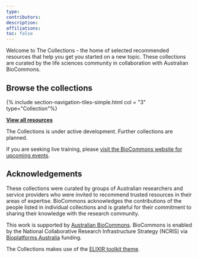 ```yaml
---
type: 
contributors: 
description: 
affiliations: 
toc: false
---
```

Welcome to The Collections - the home of selected recommended resources that help you get you started on a new topic. These collections are curated by the life sciences community in collaboration with Australian BioCommons.

## Browse the collections


{% include section-navigation-tiles-simple.html col = "3" type="Collection"%}


**[View all resources](resources)**

The Collections is under active development. Further collections are planned.

If you are seeking live training, please [visit the BioCommons website for upcoming events](https://www.biocommons.org.au/webinars-workshops).

## Acknowledgements
These collections were curated by groups of Australian researchers and service providers who were invited to recommend trusted resources in their areas of expertise. BioCommons acknowledges the contributions of the people listed in individual collections and is grateful for their commitment to sharing their knowledge with the research community.

This work is supported by [Australian BioCommons](https://www.biocommons.org.au/). BioCommons is enabled by the National Collaborative Research Infrastructure Strategy (NCRIS) via [Bioplatforms Australia](https://bioplatforms.com/) funding.


The Collections makes use of the [ELIXIR toolkit theme](https://github.com/ELIXIR-Belgium/elixir-toolkit-theme).
